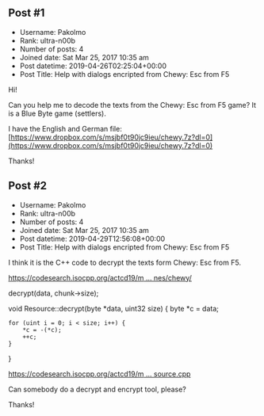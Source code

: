 ## Post #1
- Username: Pakolmo
- Rank: ultra-n00b
- Number of posts: 4
- Joined date: Sat Mar 25, 2017 10:35 am
- Post datetime: 2019-04-26T02:25:04+00:00
- Post Title: Help with dialogs encripted from Chewy: Esc from F5

Hi!

Can you help me to decode the texts from the Chewy: Esc from F5 game? 
It is a Blue Byte game (settlers).

I have the English and German file: [https://www.dropbox.com/s/msjbf0t90jc9ieu/chewy.7z?dl=0](https://www.dropbox.com/s/msjbf0t90jc9ieu/chewy.7z?dl=0)

Thanks!
## Post #2
- Username: Pakolmo
- Rank: ultra-n00b
- Number of posts: 4
- Joined date: Sat Mar 25, 2017 10:35 am
- Post datetime: 2019-04-29T12:56:08+00:00
- Post Title: Help with dialogs encripted from Chewy: Esc from F5

I think it is the C++ code to decrypt the texts form Chewy: Esc from F5.

[https://codesearch.isocpp.org/actcd19/m ... nes/chewy/](https://codesearch.isocpp.org/actcd19/main/s/scummvm/scummvm_2.0.0+dfsg-2/engines/chewy/)

decrypt(data, chunk->size);

void Resource::decrypt(byte *data, uint32 size) {
	byte *c = data;

	for (uint i = 0; i < size; i++) {
		*c = -(*c);
		++c;
	}
}

[https://codesearch.isocpp.org/actcd19/m ... source.cpp](https://codesearch.isocpp.org/actcd19/main/s/scummvm/scummvm_2.0.0+dfsg-2/engines/chewy/resource.cpp)

Can somebody do a decrypt and encrypt tool, please?

Thanks!
